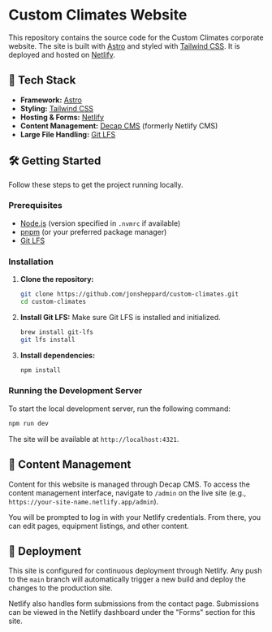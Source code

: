 # Custom Climates Website

This repository contains the source code for the Custom Climates corporate website. The site is built with [Astro](https://astro.build/) and styled with [Tailwind CSS](https://tailwindcss.com/). It is deployed and hosted on [Netlify](https://www.netlify.com/).

## 🚀 Tech Stack

*   **Framework:** [Astro](https://astro.build/)
*   **Styling:** [Tailwind CSS](https://tailwindcss.com/)
*   **Hosting & Forms:** [Netlify](https://www.netlify.com/)
*   **Content Management:** [Decap CMS](https://decapcms.org/) (formerly Netlify CMS)
*   **Large File Handling:** [Git LFS](https://git-lfs.github.com/)

## 🛠️ Getting Started

Follow these steps to get the project running locally.

### Prerequisites

*   [Node.js](https://nodejs.org/) (version specified in `.nvmrc` if available)
*   [pnpm](https://pnpm.io/installation) (or your preferred package manager)
*   [Git LFS](https://git-lfs.com/)

### Installation

1.  **Clone the repository:**
    ```sh
    git clone https://github.com/jonsheppard/custom-climates.git
    cd custom-climates
    ```

2.  **Install Git LFS:**
    Make sure Git LFS is installed and initialized.
    ```sh
    brew install git-lfs
    git lfs install
    ```

3.  **Install dependencies:**
    ```sh
    npm install
    ```

### Running the Development Server

To start the local development server, run the following command:

```sh
npm run dev
```

The site will be available at `http://localhost:4321`.

## 📝 Content Management

Content for this website is managed through Decap CMS. To access the content management interface, navigate to `/admin` on the live site (e.g., `https://your-site-name.netlify.app/admin`).

You will be prompted to log in with your Netlify credentials. From there, you can edit pages, equipment listings, and other content.

## 🚀 Deployment

This site is configured for continuous deployment through Netlify. Any push to the `main` branch will automatically trigger a new build and deploy the changes to the production site.

Netlify also handles form submissions from the contact page. Submissions can be viewed in the Netlify dashboard under the "Forms" section for this site.
